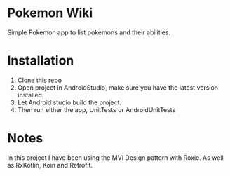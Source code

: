 Pokemon Wiki
=====================
Simple Pokemon app to list pokemons and their abilities. 

Installation
=====

1. Clone this repo
2. Open project in AndroidStudio, make sure you have the latest version installed.
3. Let Android studio build the project.
4. Then run either the app, UnitTests or AndroidUnitTests

Notes
=====

In this project I have been using the MVI Design pattern with Roxie. As well as RxKotlin, Koin and Retrofit. 
